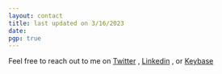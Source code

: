 ```yaml
---
layout: contact
title: last updated on 3/16/2023
date:  
pgp: true 
---
```


Feel free to reach out to me on <a href="https://twitter.com/00saimanideep" class="highlighted">Twitter</a> , <a href="https://www.linkedin.com/in/saimanideep13/" class="highlighted">Linkedin</a> , or <a href="https://keybase.io/SAIMANIDEEP13" class="highlighted">Keybase</a>